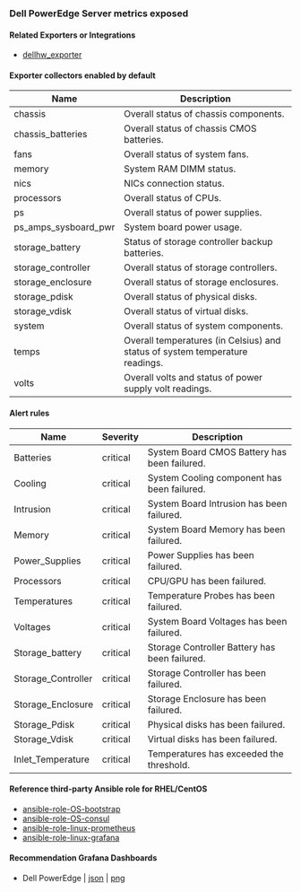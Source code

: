 ### Dell PowerEdge Server metrics exposed

#### Related Exporters or Integrations
- [dellhw_exporter](https://github.com/galexrt/dellhw_exporter)

#### Exporter collectors enabled by default

Name     | Description 
---------|-------------
chassis|Overall status of chassis components.
chassis_batteries|Overall status of chassis CMOS batteries.
fans|Overall status of system fans.
memory|System RAM DIMM status.
nics|NICs connection status.
processors|Overall status of CPUs.
ps|Overall status of power supplies.
ps_amps_sysboard_pwr|System board power usage.
storage_battery|Status of storage controller backup batteries.
storage_controller|Overall status of storage controllers.
storage_enclosure|Overall status of storage enclosures.
storage_pdisk|Overall status of physical disks.
storage_vdisk|Overall status of virtual disks.
system|Overall status of system components.
temps|Overall temperatures (in Celsius) and status of system temperature readings.
volts|Overall volts and status of power supply volt readings.

#### Alert rules
Name|Severity|Description
-|-|-
Batteries|critical|System Board CMOS Battery has been failured.
Cooling|critical|System Cooling component has been failured.
Intrusion|critical|System Board Intrusion has been failured.
Memory|critical|System Board Memory has been failured.
Power_Supplies|critical|Power Supplies has been failured.
Processors|critical|CPU/GPU has been failured.
Temperatures|critical|Temperature Probes has been failured.
Voltages|critical|System Board Voltages has been failured.
Storage_battery|critical|Storage Controller Battery has been failured.
Storage_Controller|critical|Storage Controller has been failured.
Storage_Enclosure|critical|Storage Enclosure has been failured.
Storage_Pdisk|critical|Physical disks has been failured.
Storage_Vdisk|critical|Virtual disks has been failured.
Inlet_Temperature|critical|Temperatures has exceeded the threshold.

#### Reference third-party Ansible role for RHEL/CentOS
- [ansible-role-OS-bootstrap](https://github.com/goldstrike77/ansible-role-OS-bootstrap)
- [ansible-role-OS-consul](https://github.com/goldstrike77/ansible-role-OS-consul)
- [ansible-role-linux-prometheus](https://github.com/goldstrike77/ansible-role-linux-prometheus)
- [ansible-role-linux-grafana](https://github.com/goldstrike77/ansible-role-linux-grafana)

#### Recommendation Grafana Dashboards
- Dell PowerEdge | [json](https://raw.githubusercontent.com/goldstrike77/ansible-role-linux-grafana/master/files/dashboards/Cloud/Dell_PowerEdge.json) | [png](https://raw.githubusercontent.com/goldstrike77/Screenshots/master/Grafana/Cloud/Dell_PowerEdge.png)